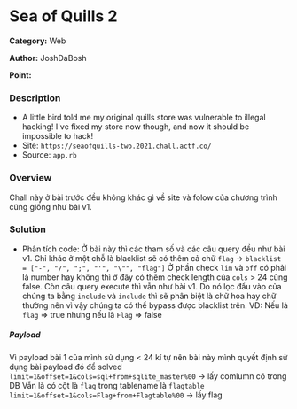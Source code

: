 Sea of Quills 2
===
**Category:** Web

**Author:** JoshDaBosh

**Point:**
### Description
- A little bird told me my original quills store was vulnerable to illegal hacking! I've fixed my store now though, and now it should be impossible to hack!
- Site: `https://seaofquills-two.2021.chall.actf.co/`
- Source: `app.rb`

### Overview
Chall này ở bài trước đều không khác gì về site và folow của chương trình cũng giống như bài v1.

### Solution
- Phân tích code: Ở bài này thì các tham số và các câu query đều như bài v1. Chỉ khác ở một chỗ là blacklist sẽ có thêm cả chữ `flag` -> `blacklist = ["-", "/", ";", "'", "\"", "flag"]`
Ở phần check `lim` và `off` có phải là number hay không thì ở đây có thêm check length của `cols` > 24 cũng false.
Còn câu query execute thì vẫn như bài v1.
Do nó lọc đầu vào của chúng ta bằng `include` và `include` thì sẽ phân biệt là chữ hoa hay chữ thường nên vì vậy chúng ta có thể bypass được blacklist trên.
VD: Nếu là `flag` => true nhưng nếu là `Flag` => false

##### Payload
Vì payload bài 1 của mình sử dụng < 24 kí tự nên bài này mình quyết định sử dụng bài payload đó để solved
`limit=1&offset=1&cols=sql+from+sqlite_master%00` -> lấy comlumn có trong DB
Vẫn là có cột là `flag` trong tablename là `flagtable`
`limit=1&offset=1&cols=Flag+from+Flagtable%00` -> lấy flag